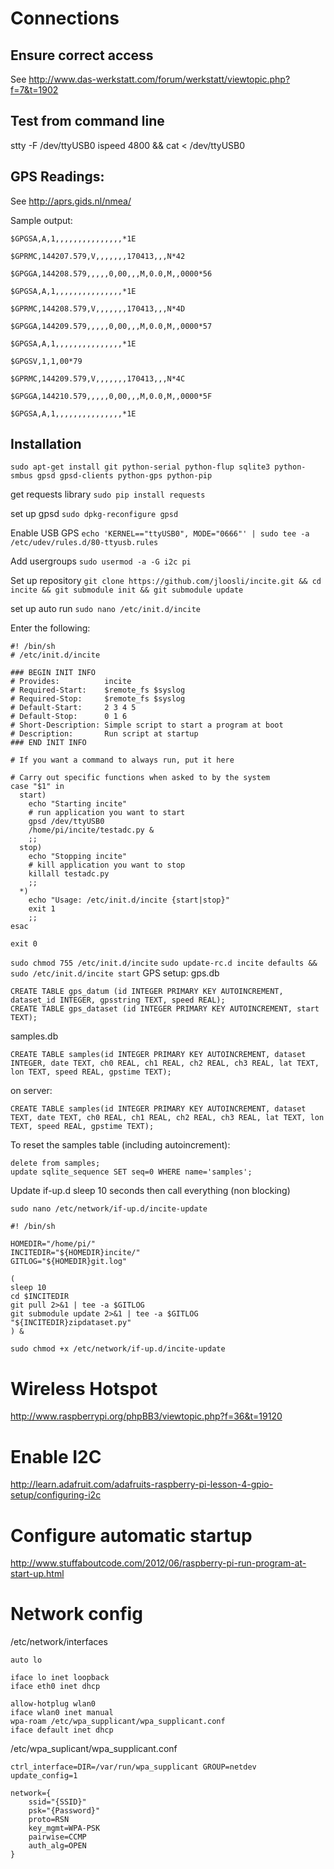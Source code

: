 Connections
===========

Ensure correct access
---------------------
See http://www.das-werkstatt.com/forum/werkstatt/viewtopic.php?f=7&t=1902

Test from command line
----------------------
stty -F /dev/ttyUSB0 ispeed 4800 && cat < /dev/ttyUSB0

GPS Readings:
-------------

See http://aprs.gids.nl/nmea/

Sample output:
```
$GPGSA,A,1,,,,,,,,,,,,,,,*1E

$GPRMC,144207.579,V,,,,,,,170413,,,N*42

$GPGGA,144208.579,,,,,0,00,,,M,0.0,M,,0000*56

$GPGSA,A,1,,,,,,,,,,,,,,,*1E

$GPRMC,144208.579,V,,,,,,,170413,,,N*4D

$GPGGA,144209.579,,,,,0,00,,,M,0.0,M,,0000*57

$GPGSA,A,1,,,,,,,,,,,,,,,*1E

$GPGSV,1,1,00*79

$GPRMC,144209.579,V,,,,,,,170413,,,N*4C

$GPGGA,144210.579,,,,,0,00,,,M,0.0,M,,0000*5F

$GPGSA,A,1,,,,,,,,,,,,,,,*1E
```

Installation
------------

`sudo apt-get install git python-serial python-flup sqlite3 python-smbus gpsd gpsd-clients python-gps python-pip`

get requests library
`sudo pip install requests`

set up gpsd
`sudo dpkg-reconfigure gpsd`

Enable USB GPS
`echo 'KERNEL=="ttyUSB0", MODE="0666"' | sudo tee -a /etc/udev/rules.d/80-ttyusb.rules`

Add usergroups
`sudo usermod -a -G i2c pi`

Set up repository
`git clone https://github.com/jloosli/incite.git && cd incite && git submodule init && git submodule update`

set up auto run
`sudo nano /etc/init.d/incite`

Enter the following:
```
#! /bin/sh
# /etc/init.d/incite 

### BEGIN INIT INFO
# Provides:          incite
# Required-Start:    $remote_fs $syslog
# Required-Stop:     $remote_fs $syslog
# Default-Start:     2 3 4 5
# Default-Stop:      0 1 6
# Short-Description: Simple script to start a program at boot
# Description:       Run script at startup
### END INIT INFO

# If you want a command to always run, put it here

# Carry out specific functions when asked to by the system
case "$1" in
  start)
    echo "Starting incite"
    # run application you want to start
    gpsd /dev/ttyUSB0
    /home/pi/incite/testadc.py &
    ;;
  stop)
    echo "Stopping incite"
    # kill application you want to stop
    killall testadc.py
    ;;
  *)
    echo "Usage: /etc/init.d/incite {start|stop}"
    exit 1
    ;;
esac

exit 0
```

`sudo chmod 755 /etc/init.d/incite`
`sudo update-rc.d incite defaults && sudo /etc/init.d/incite start`
GPS setup:
gps.db
```
CREATE TABLE gps_datum (id INTEGER PRIMARY KEY AUTOINCREMENT, dataset_id INTEGER, gpsstring TEXT, speed REAL);
CREATE TABLE gps_dataset (id INTEGER PRIMARY KEY AUTOINCREMENT, start TEXT);
```
samples.db
```
CREATE TABLE samples(id INTEGER PRIMARY KEY AUTOINCREMENT, dataset INTEGER, date TEXT, ch0 REAL, ch1 REAL, ch2 REAL, ch3 REAL, lat TEXT, lon TEXT, speed REAL, gpstime TEXT);
```

on server:
```
CREATE TABLE samples(id INTEGER PRIMARY KEY AUTOINCREMENT, dataset TEXT, date TEXT, ch0 REAL, ch1 REAL, ch2 REAL, ch3 REAL, lat TEXT, lon TEXT, speed REAL, gpstime TEXT);
```

To reset the samples table (including autoincrement):
```
delete from samples;
update sqlite_sequence SET seq=0 WHERE name='samples';
```

Update if-up.d sleep 10 seconds then call everything (non blocking)

`sudo nano /etc/network/if-up.d/incite-update` 
```
#! /bin/sh

HOMEDIR="/home/pi/"
INCITEDIR="${HOMEDIR}incite/"
GITLOG="${HOMEDIR}git.log"

(
sleep 10
cd $INCITEDIR
git pull 2>&1 | tee -a $GITLOG
git submodule update 2>&1 | tee -a $GITLOG
"${INCITEDIR}zipdataset.py"
) &
```

`sudo chmod +x /etc/network/if-up.d/incite-update`

Wireless Hotspot
================

http://www.raspberrypi.org/phpBB3/viewtopic.php?f=36&t=19120

Enable I2C
==========
http://learn.adafruit.com/adafruits-raspberry-pi-lesson-4-gpio-setup/configuring-i2c

Configure automatic startup
================
http://www.stuffaboutcode.com/2012/06/raspberry-pi-run-program-at-start-up.html

Network config
==============
/etc/network/interfaces
```
auto lo
 
iface lo inet loopback
iface eth0 inet dhcp
 
allow-hotplug wlan0
iface wlan0 inet manual
wpa-roam /etc/wpa_supplicant/wpa_supplicant.conf
iface default inet dhcp
```

/etc/wpa_suplicant/wpa_supplicant.conf
```
ctrl_interface=DIR=/var/run/wpa_supplicant GROUP=netdev
update_config=1

network={
    ssid="{SSID}"
    psk="{Password}"
    proto=RSN
    key_mgmt=WPA-PSK
    pairwise=CCMP
    auth_alg=OPEN
}
```
